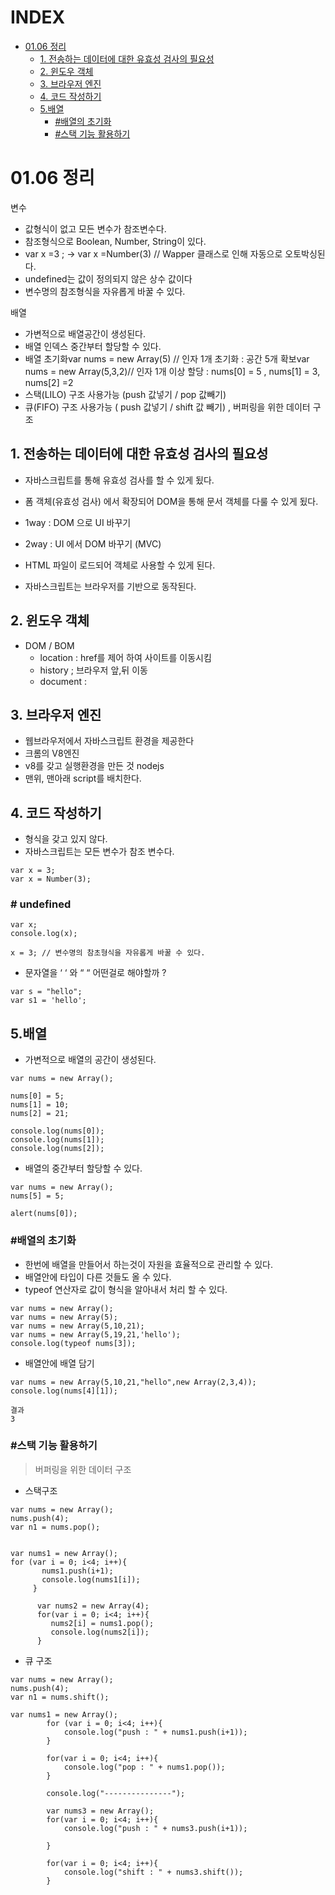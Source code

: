 # INDEX
- [01.06 정리](#0106-01.06-정리)
  * [1. 전송하는 데이터에 대한 유효성 검사의 필요성](#1-전송하는-데이터에-대한-유효성-검사의-필요성)
  * [2. 윈도우 객체](#2-윈도우-객체)
  * [3. 브라우저 엔진](#3-브라우저-엔진)
  * [4. 코드 작성하기](#4-코드-작성하기)
  * [5.배열](#5배열)
    + [#배열의 초기화](#--------)
    + [#스택 기능 활용하기](#-----------)


# 01.06 정리

변수
- 값형식이 없고 모든 변수가 참조변수다.
- 참조형식으로 Boolean, Number, String이 있다.
- var x =3 ; -> var x =Number(3) // Wapper 클래스로 인해 자동으로 오토박싱된다.
- undefined는 값이 정의되지 않은 상수 값이다
- 변수명의 참조형식을 자유롭게 바꿀 수 있다.

배열

- 가변적으로 배열공간이 생성된다.
- 배열 인덱스 중간부터 할당할 수 있다.
- 배열 초기화var nums = new Array(5) // 인자 1개 초기화 : 공간 5개 확보var nums = new Array(5,3,2)// 인자 1개 이상 할당 : nums[0] = 5 , nums[1] = 3, nums[2] =2
- 스택(LILO) 구조 사용가능 (push 값넣기 / pop 값빼기)
- 큐(FIFO) 구조 사용가능 ( push 값넣기 / shift 값 빼기) , 버퍼링을 위한 데이터 구조



## 1. 전송하는 데이터에 대한 유효성 검사의 필요성

- 자바스크립트를 통해 유효성 검사를 할 수 있게 됬다.
- 폼 객체(유효성 검사) 에서 확장되어 DOM을 통해 문서 객체를 다룰 수 있게 됬다.



- 1way : DOM 으로 UI 바꾸기
- 2way : UI 에서 DOM 바꾸기 (MVC)
- HTML 파일이 로드되어 객체로 사용할 수 있게 된다.
- 자바스크립트는 브라우저를 기반으로 동작된다.



## 2. 윈도우 객체

- DOM / BOM
  - location : href를 제어 하여 사이트를 이동시킴
  - history ; 브라우저 앞,뒤 이동
  - document :



## 3. 브라우저 엔진

- 웹브라우저에서 자바스크립트 환경을 제공한다
- 크롬의 V8엔진
- v8를 갖고 실행환경을 만든 것 nodejs
- 맨위, 맨아래 script를 배치한다.



## 4. 코드 작성하기

- 형식을 갖고 있지 않다.
- 자바스크립트는 모든 변수가 참조 변수다.

```
var x = 3;
var x = Number(3);

```

### # undefined

```
var x;
console.log(x);

x = 3; // 변수명의 참초형식을 자유롭게 바꿀 수 있다.

```

- 문자열을 ‘ ‘ 와 “ “ 어떤걸로 해야할까 ?

```
var s = "hello";
var s1 = 'hello';

```

## 5.배열

- 가변적으로 배열의 공간이 생성된다.

```
var nums = new Array();

nums[0] = 5;
nums[1] = 10;
nums[2] = 21;

console.log(nums[0]);
console.log(nums[1]);
console.log(nums[2]);

```

- 배열의 중간부터 할당할 수 있다.

```
var nums = new Array();
nums[5] = 5;

alert(nums[0]);

```

### #배열의 초기화

- 한번에 배열을 만들어서 하는것이 자원을 효율적으로 관리할 수  있다.
- 배열안에 타입이 다른 것들도 올 수 있다.
- typeof 연산자로 값이 형식을 알아내서 처리 할 수 있다.

```
var nums = new Array();
var nums = new Array(5);
var nums = new Array(5,10,21);
var nums = new Array(5,19,21,'hello');
console.log(typeof nums[3]);

```

- 배열안에 배열 담기

```
var nums = new Array(5,10,21,"hello",new Array(2,3,4));
console.log(nums[4][1]);

결과
3

```

### #스택 기능 활용하기

> 버퍼링을 위한 데이터 구조

- 스택구조

```
var nums = new Array();
nums.push(4);
var n1 = nums.pop();


```

```
var nums1 = new Array();
for (var i = 0; i<4; i++){
       nums1.push(i+1);
       console.log(nums1[i]);
     }
       
      var nums2 = new Array(4);
      for(var i = 0; i<4; i++){
         nums2[i] = nums1.pop();
         console.log(nums2[i]); 
      }

```

- 큐 구조

```
var nums = new Array();
nums.push(4);
var n1 = nums.shift();

```

```
var nums1 = new Array();
        for (var i = 0; i<4; i++){
            console.log("push : " + nums1.push(i+1));
        }
 
        for(var i = 0; i<4; i++){
            console.log("pop : " + nums1.pop());
        } 

        console.log("---------------");
        
        var nums3 = new Array();
        for(var i = 0; i<4; i++){
            console.log("push : " + nums3.push(i+1));
          
        }
        
        for(var i = 0; i<4; i++){
            console.log("shift : " + nums3.shift());
        }

